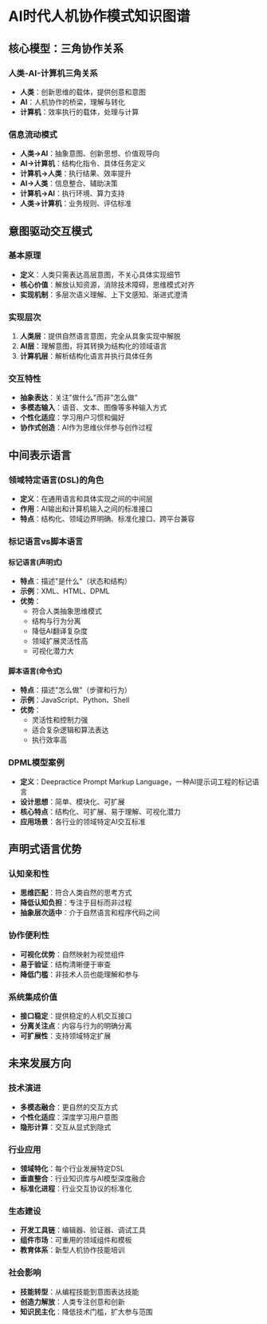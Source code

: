 # AI时代人机协作模式知识图谱

## 核心模型：三角协作关系

### 人类-AI-计算机三角关系
- **人类**：创新思维的载体，提供创意和意图
- **AI**：人机协作的桥梁，理解与转化
- **计算机**：效率执行的载体，处理与计算

### 信息流动模式
- **人类→AI**：抽象意图、创新思想、价值观导向
- **AI→计算机**：结构化指令、具体任务定义
- **计算机→人类**：执行结果、效率提升
- **AI→人类**：信息整合、辅助决策
- **计算机→AI**：执行环境、算力支持
- **人类→计算机**：业务规则、评估标准

## 意图驱动交互模式

### 基本原理
- **定义**：人类只需表达高层意图，不关心具体实现细节
- **核心价值**：解放认知资源，消除技术障碍，思维模式对齐
- **实现机制**：多层次语义理解、上下文感知、渐进式澄清

### 实现层次
1. **人类层**：提供自然语言意图，完全从具象实现中解脱
2. **AI层**：理解意图，将其转换为结构化的领域语言
3. **计算机层**：解析结构化语言并执行具体任务

### 交互特性
- **抽象表达**：关注"做什么"而非"怎么做"
- **多模态输入**：语音、文本、图像等多种输入方式
- **个性化适应**：学习用户习惯和偏好
- **协作式创造**：AI作为思维伙伴参与创作过程

## 中间表示语言

### 领域特定语言(DSL)的角色
- **定义**：在通用语言和具体实现之间的中间层
- **作用**：AI输出和计算机输入之间的标准接口
- **特点**：结构化、领域边界明确、标准化接口、跨平台兼容

### 标记语言vs脚本语言

#### 标记语言(声明式)
- **特点**：描述"是什么"（状态和结构）
- **示例**：XML、HTML、DPML
- **优势**：
  - 符合人类抽象思维模式
  - 结构与行为分离
  - 降低AI翻译复杂度
  - 领域扩展灵活性高
  - 可视化潜力大

#### 脚本语言(命令式)
- **特点**：描述"怎么做"（步骤和行为）
- **示例**：JavaScript、Python、Shell
- **优势**：
  - 灵活性和控制力强
  - 适合复杂逻辑和算法表达
  - 执行效率高

### DPML模型案例
- **定义**：Deepractice Prompt Markup Language，一种AI提示词工程的标记语言
- **设计思想**：简单、模块化、可扩展
- **核心特点**：结构化、可扩展、易于理解、可视化潜力
- **应用场景**：各行业的领域特定AI交互标准

## 声明式语言优势

### 认知亲和性
- **思维匹配**：符合人类自然的思考方式
- **降低认知负担**：专注于目标而非过程
- **抽象层次适中**：介于自然语言和程序代码之间

### 协作便利性
- **可视化优势**：自然映射为视觉组件
- **易于验证**：结构清晰便于审查
- **降低门槛**：非技术人员也能理解和参与

### 系统集成价值
- **接口稳定**：提供稳定的人机交互接口
- **分离关注点**：内容与行为的明确分离
- **可扩展性**：支持领域特定扩展

## 未来发展方向

### 技术演进
- **多模态融合**：更自然的交互方式
- **个性化适应**：深度学习用户意图
- **隐形计算**：交互从显式到隐式

### 行业应用
- **领域特化**：每个行业发展特定DSL
- **垂直整合**：行业知识库与AI模型深度融合
- **标准化进程**：行业交互协议的标准化

### 生态建设
- **开发工具链**：编辑器、验证器、调试工具
- **组件市场**：可重用的领域组件和模板
- **教育体系**：新型人机协作技能培训

### 社会影响
- **技能转型**：从编程技能到意图表达技能
- **创造力解放**：人类专注创意和创新
- **知识民主化**：降低技术门槛，扩大参与范围 